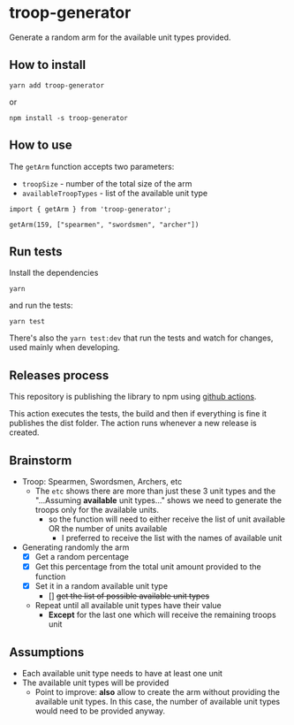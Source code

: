 # troop-generator

Generate a random arm for the available unit types provided.

## How to install

```
yarn add troop-generator
```

or

```
npm install -s troop-generator
```

## How to use

The `getArm` function accepts two parameters:

- `troopSize` - number of the total size of the arm
- `availableTroopTypes` - list of the available unit type

```
import { getArm } from 'troop-generator';

getArm(159, ["spearmen", "swordsmen", "archer"])
```

## Run tests

Install the dependencies

```
yarn
```

and run the tests:

```
yarn test
```

There's also the `yarn test:dev` that run the tests and watch for changes, used mainly when developing.

## Releases process

This repository is publishing the library to npm using [github actions](./.github/workflows/publish.lib.yml).

This action executes the tests, the build and then if everything is fine it publishes the dist folder. The action runs whenever a new release is created.

## Brainstorm

- Troop: Spearmen, Swordsmen, Archers, etc
  - The `etc` shows there are more than just these 3 unit types and the "...Assuming **available** unit types..." shows we need to generate the troops only for the available units.
    - so the function will need to either receive the list of unit available OR the number of units available
      - I preferred to receive the list with the names of available unit
- Generating randomly the arm
  - [x] Get a random percentage
  - [x] Get this percentage from the total unit amount provided to the function
  - [x] Set it in a random available unit type
    - [] ~~get the list of possible available unit types~~
  - Repeat until all available unit types have their value
    - **Except** for the last one which will receive the remaining troops unit

## Assumptions

- Each available unit type needs to have at least one unit
- The available unit types will be provided
  - Point to improve: **also** allow to create the arm without providing the available unit types. In this case, the number of available unit types would need to be provided anyway.
